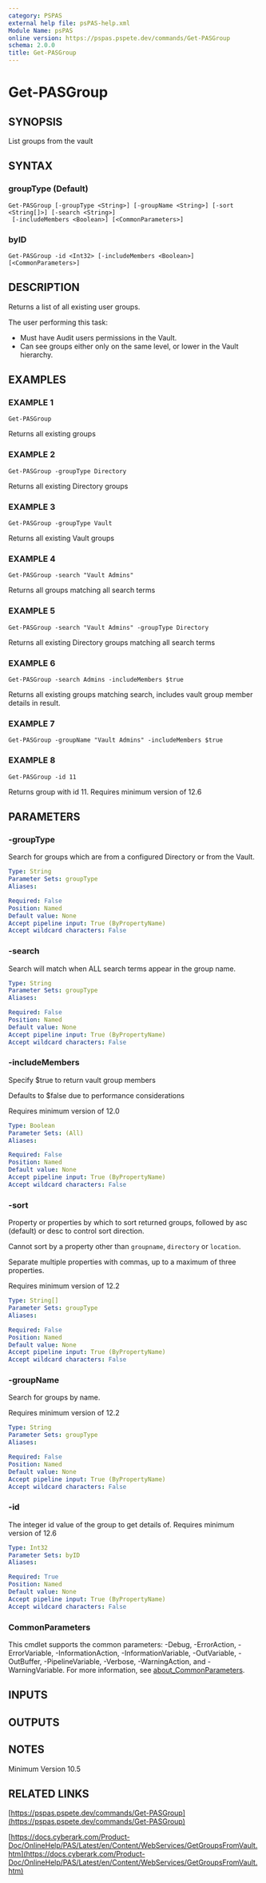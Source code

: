 ```yaml
---
category: PSPAS
external help file: psPAS-help.xml
Module Name: psPAS
online version: https://pspas.pspete.dev/commands/Get-PASGroup
schema: 2.0.0
title: Get-PASGroup
---
```


# Get-PASGroup

## SYNOPSIS
List groups from the vault

## SYNTAX

### groupType (Default)
```
Get-PASGroup [-groupType <String>] [-groupName <String>] [-sort <String[]>] [-search <String>]
 [-includeMembers <Boolean>] [<CommonParameters>]
```

### byID
```
Get-PASGroup -id <Int32> [-includeMembers <Boolean>] [<CommonParameters>]
```

## DESCRIPTION
Returns a list of all existing user groups.

The user performing this task:
- Must have Audit users permissions in the Vault.
- Can see groups either only on the same level, or lower in the Vault hierarchy.

## EXAMPLES

### EXAMPLE 1
```
Get-PASGroup
```

Returns all existing groups

### EXAMPLE 2
```
Get-PASGroup -groupType Directory
```

Returns all existing Directory groups

### EXAMPLE 3
```
Get-PASGroup -groupType Vault
```

Returns all existing Vault groups

### EXAMPLE 4
```
Get-PASGroup -search "Vault Admins"
```

Returns all groups matching all search terms

### EXAMPLE 5
```
Get-PASGroup -search "Vault Admins" -groupType Directory
```

Returns all existing Directory groups matching all search terms

### EXAMPLE 6
```
Get-PASGroup -search Admins -includeMembers $true
```

Returns all existing groups matching search, includes vault group member details in result.

### EXAMPLE 7
```
Get-PASGroup -groupName "Vault Admins" -includeMembers $true
```

### EXAMPLE 8
```
Get-PASGroup -id 11
```

Returns group with id 11.
Requires minimum version of 12.6

## PARAMETERS

### -groupType
Search for groups which are from a configured Directory or from the Vault.

```yaml
Type: String
Parameter Sets: groupType
Aliases:

Required: False
Position: Named
Default value: None
Accept pipeline input: True (ByPropertyName)
Accept wildcard characters: False
```

### -search
Search will match when ALL search terms appear in the group name.

```yaml
Type: String
Parameter Sets: groupType
Aliases:

Required: False
Position: Named
Default value: None
Accept pipeline input: True (ByPropertyName)
Accept wildcard characters: False
```

### -includeMembers
Specify $true to return vault group members

Defaults to $false due to performance considerations

Requires minimum version of 12.0

```yaml
Type: Boolean
Parameter Sets: (All)
Aliases:

Required: False
Position: Named
Default value: None
Accept pipeline input: True (ByPropertyName)
Accept wildcard characters: False
```

### -sort
Property or properties by which to sort returned groups,
followed by asc (default) or desc to control sort direction.

Cannot sort by a property other than `groupname`, `directory` or `location`.

Separate multiple properties with commas, up to a maximum of three properties.

Requires minimum version of 12.2

```yaml
Type: String[]
Parameter Sets: groupType
Aliases:

Required: False
Position: Named
Default value: None
Accept pipeline input: True (ByPropertyName)
Accept wildcard characters: False
```

### -groupName
Search for groups by name.

Requires minimum version of 12.2

```yaml
Type: String
Parameter Sets: groupType
Aliases:

Required: False
Position: Named
Default value: None
Accept pipeline input: True (ByPropertyName)
Accept wildcard characters: False
```

### -id
The integer id value of the group to get details of.
Requires minimum version of 12.6

```yaml
Type: Int32
Parameter Sets: byID
Aliases:

Required: True
Position: Named
Default value: None
Accept pipeline input: True (ByPropertyName)
Accept wildcard characters: False
```

### CommonParameters
This cmdlet supports the common parameters: -Debug, -ErrorAction, -ErrorVariable, -InformationAction, -InformationVariable, -OutVariable, -OutBuffer, -PipelineVariable, -Verbose, -WarningAction, and -WarningVariable. For more information, see [about_CommonParameters](http://go.microsoft.com/fwlink/?LinkID=113216).

## INPUTS

## OUTPUTS

## NOTES
Minimum Version 10.5

## RELATED LINKS

[https://pspas.pspete.dev/commands/Get-PASGroup](https://pspas.pspete.dev/commands/Get-PASGroup)

[https://docs.cyberark.com/Product-Doc/OnlineHelp/PAS/Latest/en/Content/WebServices/GetGroupsFromVault.htm](https://docs.cyberark.com/Product-Doc/OnlineHelp/PAS/Latest/en/Content/WebServices/GetGroupsFromVault.htm)
